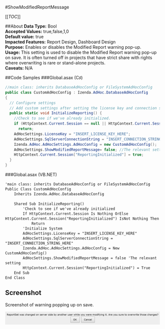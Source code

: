 #ShowModifiedReportMessage

[[_TOC_]]

##About
**Data Type:** Bool  
**Accepted Values:** true,false,1,0  
**Default value:** true  
**Impacted Features:** Report Design, Dashboard Design  
**Purpose:** Enables or disables the Modified Report warning pop-up.  
**Usage:** This setting is used to disable the Modified Report warning pop-up on save. It is often turned off in projects that have strict share with rights where overwriting is rare or stand-alone projects.  
**Caveats:** N/A

##Code Samples
###Global.asax (C♯)

```csharp
//main class: inherits DatabaseAdHocConfig or FileSystemAdHocConfig
public class CustomAdHocConfig : Izenda.AdHoc.DatabaseAdHocConfig
{
  // Configure settings
  // Add custom settings after setting the license key and connection string by overriding the ConfigureSettings() method
  public static void InitializeReporting() {
    //Check to see if we've already initialized.
    if (HttpContext.Current.Session == null || HttpContext.Current.Session["ReportingInitialized"] != null)
      return;
    AdHocSettings.LicenseKey = "INSERT_LICENSE_KEY_HERE";
    AdHocSettings.SqlServerConnectionString = "INSERT_CONNECTION_STRING_HERE";
    Izenda.AdHoc.AdHocSettings.AdHocConfig = new CustomAdHocConfig();
    AdHocSettings.ShowModifiedReportMessage= false; //The relevant setting
    HttpContext.Current.Session["ReportingInitialized"] = true;
  }
}
```

###Global.asax (VB.NET)

```visualbasic
'main class: inherits DatabaseAdHocConfig or FileSystemAdHocConfig
Public Class CustomAdHocConfig
    Inherits Izenda.AdHoc.DatabaseAdHocConfig

    Shared Sub InitializeReporting()
        'Check to see if we've already initialized
        If HttpContext.Current.Session Is Nothing OrElse HttpContext.Current.Session("ReportingInitialized") IsNot Nothing Then
            Return
        'Initialize System
        AdHocSettings.LicenseKey = "INSERT_LICENSE_KEY_HERE"
        AdHocSettings.SqlServerConnectionString = "INSERT_CONNECTION_STRING_HERE"
        Izenda.AdHoc.AdHocSettings.AdHocConfig = New CustomAdHocConfig()
        AdHocSettings.ShowModifiedReportMessage = false 'The relevant setting
        HttpContext.Current.Session("ReportingInitialized") = True
    End Sub
End Class
```

## Screenshot
Screenshot of warning popping up on save.

![ShowModifiedReportMessage](/API/CodeSamples/ShowModifiedReportMessage/ShowModifiedReportWarning.png)